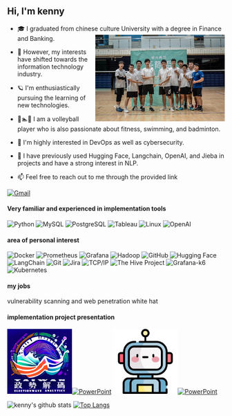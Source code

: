 ## Hi, I'm kenny    



- 🎓 I  graduated from chinese culture University with a degree in Finance and Banking.  <img src="191698.jpg" alt="Alt Text" align="right" width="300">

- :test_tube: However, my interests have shifted towards the information technology industry.

- 🪐 I'm enthusiastically pursuing the learning of new technologies.


- 🏐🏊🏸  I am a volleyball player who is also passionate about fitness, swimming, and badminton.





- :speech_balloon: I'm highly interested in DevOps  as well as cybersecurity.                         


- :speech_balloon: I have previously used Hugging Face, Langchain, OpenAI, and Jieba in projects and have a strong interest in NLP.

- :mailbox: Feel free to reach out to me through the provided link


[![Gmail](https://img.shields.io/badge/-ko29469501@gmail.com-black?style=flat&logo=security&logoColor=white)](mailto:ko29469501@gmail.com)



#### Very familiar and experienced in implementation tools


![Python](https://img.shields.io/badge/-Python-000000?style=flat&logo=python)
![MySQL](https://img.shields.io/badge/-MySQL-4479A1?style=flat&logo=mysql&logoColor=white)
![PostgreSQL](https://img.shields.io/badge/-PostgreSQL-336791?style=flat&logo=postgresql&logoColor=white)
![Tableau](https://img.shields.io/badge/-Tableau-E97627?style=flat&logo=tableau&logoColor=white)
![Linux](https://img.shields.io/badge/-Linux-222222?style=flat&logo=linux&logoColor=FCC624)
![OpenAI](https://img.shields.io/badge/-OpenAI-0089D6?style=flat&logo=openai&logoColor=white)



#### area of personal interest
![Docker](https://img.shields.io/badge/-Docker-222222?style=flat&logo=docker&logoColor=2496ED)
![Prometheus](https://img.shields.io/badge/-Prometheus-222222?style=flat&logo=prometheus&logoColor=E6522C)
![Grafana](https://img.shields.io/badge/-Grafana-222222?style=flat&logo=grafana&logoColor=F46800)
![Hadoop](https://img.shields.io/badge/-Hadoop-FF6522?style=flat&logo=hadoop&logoColor=white)
![GitHub](https://img.shields.io/badge/-GitHub-222222?style=flat&logo=github&logoColor=F05032)
![Hugging Face](https://img.shields.io/badge/-Hugging%20Face-FF9A00?style=flat&logo=hugging%20face&logoColor=white)
![LangChain](https://img.shields.io/badge/-LangChain-FF9A00?style=flat)
![Git](https://img.shields.io/badge/-Git-222222?style=flat&logo=git&logoColor=F05032)
![Jira](https://img.shields.io/badge/-Jira-222222?style=flat&logo=jira-software&logoColor=white&logoColor=0052CC)
![TCP/IP](https://img.shields.io/badge/-TCP/IP-222222?style=flat&logo=cisco&logoColor=white)
![The Hive Project](https://img.shields.io/badge/-The%20Hive%20Project-8E44AD?style=flat)
![Grafana-k6](https://img.shields.io/badge/-Grafana--k6-F46800?style=flat)
![Kubernetes](https://img.shields.io/badge/-Kubernetes-326CE5?style=flat&logo=kubernetes&logoColor=white)
#### my jobs
vulnerability scanning and web penetration 
white hat 



#### implementation project presentation
<img src="Taiwan-ElectionWave-Analytics.png" alt="Alt Text" width="150">[![ PowerPoint](https://img.shields.io/badge/政勢解碼Link-blue?style=flat)](https://drive.google.com/file/d/1B0Z38U3odIs856bPCa43eznBJvDdBoeo/view?usp=drive_link)          <img src="robo.png" alt="Alt Text" width="150">[![PowerPoint](https://img.shields.io/badge/open_AI%20Link-blue?style=flat)](https://drive.google.com/file/d/1rdq-baIWyKwdTcePqxhnxEn1UNR21s0A/view?usp=drive_link)




<!-- wi*quL3fcV -->
![kenny's github stats](https://github-readme-stats.vercel.app/api?username=kennyHuang1110&show_icons=true&count_private=true&hide=stars&include_all_commits=true&theme=maroongold)
[![Top Langs](https://github-readme-stats.vercel.app/api/top-langs/?username=kennyHuang1110&layout=compact)](https://github.com/kennyHuang1110)


